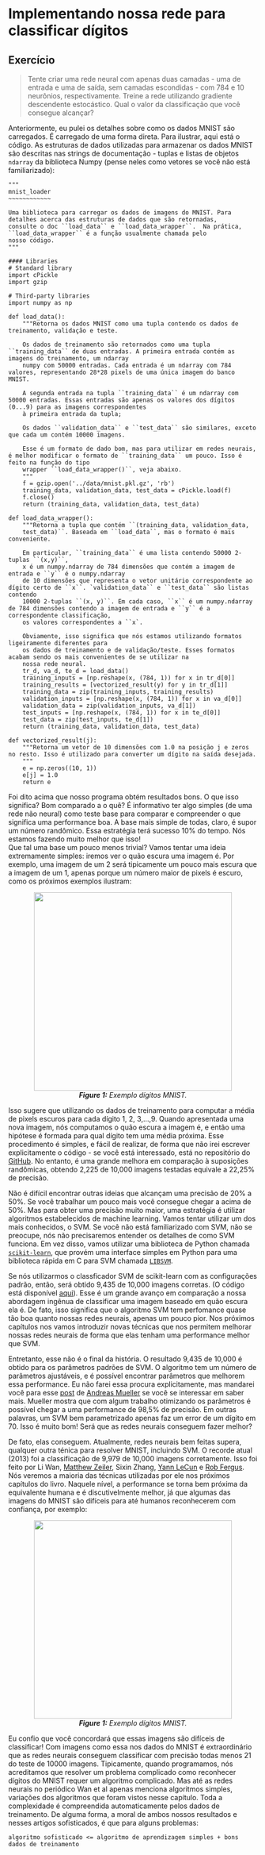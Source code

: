 # Implementando nossa rede para classificar dígitos

## Exercício

> Tente criar uma rede neural com apenas duas camadas - uma de entrada e uma de saída, sem camadas escondidas - com 784 e 10 neurônios, respectivamente.
> Treine a rede utilizando gradiente descendente estocástico. Qual o valor da classificação que você consegue alcançar?

Anteriormente, eu pulei os detalhes sobre como os dados MNIST são carregados. É carregado de uma forma direta. Para ilustrar, aqui está o código. 
As estruturas de dados utilizadas para armazenar os dados MNIST são descritas nas strings de documentação - tuplas e listas de objetos `ndarray`
da biblioteca Numpy (pense neles como vetores se você não está familiarizado):

```
"""
mnist_loader
~~~~~~~~~~~~

Uma biblioteca para carregar os dados de imagens do MNIST. Para detalhes acerca das estruturas de dados que são retornadas,
consulte o doc ``load_data`` e ``load_data_wrapper``.  Na prática, ``load_data_wrapper`` é a função usualmente chamada pelo
nosso código.
"""

#### Libraries
# Standard library
import cPickle
import gzip

# Third-party libraries
import numpy as np

def load_data():
    """Retorna os dados MNIST como uma tupla contendo os dados de treinamento, validação e teste.  

    Os dados de treinamento são retornados como uma tupla ``training_data`` de duas entradas. A primeira entrada contém as imagens do treinamento, um ndarray
    numpy com 50000 entradas. Cada entrada é um ndarray com 784 valores, representando 28*28 pixels de uma única imagem do banco MNIST.  
    
    A segunda entrada na tupla ``training_data`` é um ndarray com 50000 entradas. Essas entradas são apenas os valores dos dígitos (0...9) para as imagens correspondentes
    à primeira entrada da tupla;
    
    Os dados ``validation_data`` e ``test_data`` são similares, exceto que cada um contém 10000 imagens.  

    Esse é um formato de dado bom, mas para utilizar em redes neurais, é melhor modificar o formato de ``training_data`` um pouco. Isso é feito na função do tipo
    wrapper ``load_data_wrapper()``, veja abaixo.  
    """
    f = gzip.open('../data/mnist.pkl.gz', 'rb')
    training_data, validation_data, test_data = cPickle.load(f)
    f.close()
    return (training_data, validation_data, test_data)

def load_data_wrapper():
    """Retorna a tupla que contém ``(training_data, validation_data,
    test_data)``. Baseada em ``load_data``, mas o formato é mais conveniente.  
    
    Em particular, ``training_data`` é uma lista contendo 50000 2-tuplas ``(x,y)``, 
    x é um numpy.ndarray de 784 dimensões que contém a imagem de entrada e ``y`` é o numpy.ndarray
    de 10 dimensões que representa o vetor unitário correspondente ao dígito certo de ``x``. `validation_data`` e ``test_data`` são listas contendo
    10000 2-tuplas ``(x, y)``. Em cada caso, ``x`` é um numpy.ndarray de 784 dimensões contendo a imagem de entrada e ``y`` é a correspondente classificação,
    os valores correspondentes a ``x`.  
    
    Obviamente, isso significa que nós estamos utilizando formatos ligeiramente diferentes para
    os dados de treinamento e de validação/teste. Esses formatos acabam sendo os mais convenientes de se utilizar na
    nossa rede neural.  
    tr_d, va_d, te_d = load_data()
    training_inputs = [np.reshape(x, (784, 1)) for x in tr_d[0]]
    training_results = [vectorized_result(y) for y in tr_d[1]]
    training_data = zip(training_inputs, training_results)
    validation_inputs = [np.reshape(x, (784, 1)) for x in va_d[0]]
    validation_data = zip(validation_inputs, va_d[1])
    test_inputs = [np.reshape(x, (784, 1)) for x in te_d[0]]
    test_data = zip(test_inputs, te_d[1])
    return (training_data, validation_data, test_data)

def vectorized_result(j):
    """Retorna um vetor de 10 dimensões com 1.0 na posição j e zeros no resto. Isso é utilizado para converter um dígito na saída desejada.  
    """
    e = np.zeros((10, 1))
    e[j] = 1.0
    return e
```

Foi dito acima que nosso programa obtém resultados bons. O que isso significa? Bom comparado a o quê? É informativo ter algo simples
(de uma rede não neural) como teste base para comparar e compreender o que significa uma performance boa. A base mais simple de todas, 
claro, é supor um número randômico. Essa estratégia terá sucesso 10% do tempo. Nós estamos fazendo muito melhor que isso!  
Que tal uma base um pouco menos trivial? Vamos tentar uma ideia extremamente simples: iremos ver o quão escura uma imagem é. Por exemplo,
uma imagem de um 2 será tipicamente um pouco mais escura que a imagem de um 1, apenas porque um número maior de pixels é escuro, como
os próximos exemplos ilustram: 

<p align="center">
  <img src="https://user-images.githubusercontent.com/57269172/140234159-63d68da3-6a1b-4735-bd8a-c0b94cf988be.png" width="400"/><br>
  <b><i><a name="2.2"> Figure 1:</a></b> Exemplo dígitos MNIST.</i>
</p>



Isso sugere que utilizando os dados de treinamento para computar a média de pixels escuros para cada dígito 1, 2, 3,...,9. Quando apresentada
uma nova imagem, nós computamos o quão escura a imagem é, e então uma hipótese é formada para qual dígito tem uma média próxima. Esse
procedimento é simples, e fácil de realizar, de forma que não irei escrever explicitamente o código - se você está interessado, está no repositório do
[GitHub](https://github.com/mnielsen/neural-networks-and-deep-learning/blob/master/src/mnist_average_darkness.py). No entanto, é uma grande melhora em comparação à suposições randômicas, obtendo 2,225 de 10,000 imagens testadas equivale a
22,25% de precisão.  

Não é difícil encontrar outras ideias que alcançam uma precisão de 20% a 50%. Se você trabalhar um pouco mais você consegue chegar a 
acima de 50%. Mas para obter uma precisão muito maior, uma estratégia é utilizar algoritmos estabelecidos de machine learning.
Vamos tentar utilizar um dos mais conhecidos, o SVM. Se você não está familiarizado com SVM, não se preocupe, nós não precisaremos 
entender os detalhes de como SVM funciona. Em vez disso, vamos utilizar uma biblioteca de Python chamada [`scikit-learn`](https://scikit-learn.org/stable/), que provém uma 
interface simples em Python para uma biblioteca rápida em C para SVM chamada [`LIBSVM`](http://www.csie.ntu.edu.tw/~cjlin/libsvm/).  

Se nós utilizarmos o classficador SVM de scikit-learn com as configurações padrão, então, será obtido 9,435 de 10,000 imagens corretas.
(O código está disponível [aqui](https://github.com/mnielsen/neural-networks-and-deep-learning/blob/master/src/mnist_svm.py)). Esse é um grande avanço em comparação a nossa abordagem ingênua de classificar uma imagem baseado
em quão escura ela é. De fato, isso significa que o algoritmo SVM tem perfomance quase tão boa quanto nossas redes neurais, apenas um
pouco pior. Nos próximos capítulos nos vamos introduzir novas técnicas que nos permitem melhorar nossas redes neurais de forma que
elas tenham uma performance melhor que SVM. 

Entretanto, esse não é o final da história. O resultado 9,435 de 10,000 é obtido para os parâmetros padrões de SVM. O algoritmo tem um
número de parâmetros ajustáveis, e é possível encontrar parâmetros que melhorem essa performance. Eu não farei essa procura
explicitamente, mas mandarei você para esse [post](https://peekaboo-vision.blogspot.com/2010/09/mnist-for-ever.html) de [Andreas Mueller](https://peekaboo-vision.blogspot.com/) se você se interessar em saber mais. Mueller mostra que com
algum trabalho otimizando os parâmetros é possível chegar a uma performance de 98,5% de precisão. Em outras palavras, um SVM bem
parametrizado apenas faz um error de um dígito em 70. Isso é muito bom! Será que as redes neurais conseguem fazer melhor?

De fato, elas conseguem. Atualmente, redes neurais bem feitas supera, qualquer outra ténica para resolver MNIST, incluindo SVM. O recorde
atual (2013) foi a classificação de 9,979 de 10,000 imagens corretamente. Isso foi feito por Li Wan, [Matthew Zeiler](https://www.matthewzeiler.com/), Sixin Zhang, [Yann
LeCun](http://yann.lecun.com/) e [Rob Fergus](https://cs.nyu.edu/~fergus/pmwiki/pmwiki.php). Nós veremos a maioria das técnicas utilizadas por ele nos próximos capítulos do livro. Naquele nível, a performance
se torna bem próxima da equivalente humana e é discutivelmente melhor, já que algumas das imagens do MNIST são difíceis para até
humanos reconhecerem com confiança, por exemplo: 


<p align="center">
  <img src="https://user-images.githubusercontent.com/57269172/140234241-77a2bf59-efd5-448c-a64d-c67f370af282.png" width="400"/><br>
  <b><i><a name="2.2"> Figure 1:</a></b> Exemplo dígitos MNIST.</i>
</p>


Eu confio que você concordará que essas imagens são difíceis de classificar! Com imagens como essa nos dados do MNIST é extraordinário que as
redes neurais conseguem classificar com precisão todas menos 21 do teste de 10000 imagens. Tipicamente, quando programamos, nós acreditamos
que resolver um problema complicado como reconhecer dígitos do MNIST requer um algoritmo complicado. Mas até as redes neurais no periódico
Wan et al apenas menciona algoritmos simples, variações dos algoritmos que foram vistos nesse capítulo. Toda a complexidade é compreendida
automaticamente pelos dados de treinamento. De alguma forma, a moral de ambos nossos resultados e nesses artigos sofisticados, é que para
alguns problemas:

```
algoritmo sofisticado <= algoritmo de aprendizagem simples + bons dados de treinamento
```
